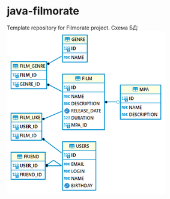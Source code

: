 # java-filmorate
Template repository for Filmorate project.
Схема БД:
![](src/main/resources/dbSchema.png)